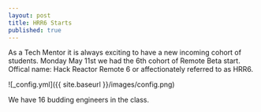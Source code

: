 ```yaml
---
layout: post
title: HRR6 Starts
published: true
---
```





As a Tech Mentor it is always exciting to have a new incoming cohort of students. Monday May 11st we had the 6th cohort of Remote Beta start. Offical name: Hack Reactor Remote 6 or affectionately referred to as HRR6.

![_config.yml]({{ site.baseurl }}/images/config.png)

We have 16 budding engineers in the class.
